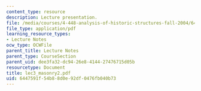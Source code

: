```yaml
---
content_type: resource
description: Lecture presentation.
file: /media/courses/4-448-analysis-of-historic-structures-fall-2004/6447591f54b88d0e92df0476fb040b73_lec3_masonry2.pdf
file_type: application/pdf
learning_resource_types:
- Lecture Notes
ocw_type: OCWFile
parent_title: Lecture Notes
parent_type: CourseSection
parent_uid: dee3fa32-dc94-26e8-4144-27476715d05b
resourcetype: Document
title: lec3_masonry2.pdf
uid: 6447591f-54b8-8d0e-92df-0476fb040b73
---
```

